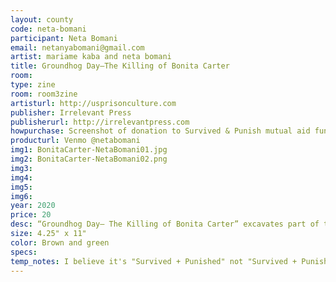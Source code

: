 ```yaml
---
layout: county 
code: neta-bomani
participant: Neta Bomani
email: netanyabomani@gmail.com
artist: mariame kaba and neta bomani
title: Groundhog Day–The Killing of Bonita Carter
room: 
type: zine
room: room3zine
artisturl: http://usprisonculture.com
publisher: Irrelevant Press
publisherurl: http://irrelevantpress.com
howpurchase: Screenshot of donation to Survived & Punish mutual aid fund for digital download
producturl: Venmo @netabomani 
img1: BonitaCarter-NetaBomani01.jpg
img2: BonitaCarter-NetaBomani02.png
img3: 
img4: 
img5: 
img6: 
year: 2020
price: 20
desc: “Groundhog Day– The Killing of Bonita Carter” excavates part of the history of Black people’s resistance to state violence (specifically policing). It’s often said that few people rally around the injury or death of Black women to demand justice. Yet the truth is that there are examples that contradict this assertion. The resistance varies in scale and impact and it is sometimes hidden from our view. However, where there is injustice, you will also find some resistance especially led by Black women. Groundhog Day is a collaboration by Mariame Kaba and neta bomani. Any funds given in exchange for this zine will be go towards the mutual aid fund organized by the New York chapter of Survived & Punished. Sliding scale with a suggested donation of $20.
size: 4.25" x 11"
color: Brown and green
specs: 
temp_notes: I believe it's "Survived + Punished" not "Survived + Punish"  https://survivedandpunished.org/
---
```

